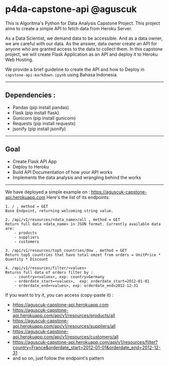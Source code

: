 # p4da-capstone-api @aguscuk
This is Algoritma's Python for Data Analysis Capstone Project. 
This project aims to create a simple API to fetch data from Heroku Server.

As a Data Scientist, we demand data to be accessible. 
And as a data owner, we are careful with our data. 
As the answer, data owner create an API for anyone who are granted access to the data to collect them. 
In this capstone project, we will create Flask Application as an API and deploy it to Heroku Web Hosting. 

We provide a brief guideline to create the API and how to Deploy in `capstone-api-markdown.ipynb` using Bahasa Indonesia. 

___
## Dependencies : 
- Pandas    (pip install pandas)
- Flask     (pip install flask)
- Gunicorn  (pip install gunicorn)
- Requests	(pip install requests)
- jsonify	(pip install jsonify)
___
## Goal 
- Create Flask API App
- Deploy to Heroku
- Build API Documentation of how your API works
- Implements the data analysis and wrangling behind the works

___
We have deployed a simple example on : https://aguscuk-capstone-api.herokuapp.com
Here's the list of its endpoints: 
```
1. / , method = GET
Base Endpoint, returning welcoming string value. 

2. /api/v1/resources/<data_name>/all , method = GET
Return full data <data_name> in JSON format. Currently available data are:
    - products
    - suppliers
	- customers
    
3. /api/v1/resources/top5_countries/dow , method = GET
Return top5 countries that have total omzet from orders = UnitPrice * Quantity * Discount

4. /api/v1/resources/filter/<values>
Returns full data of orders filter by :
	- country=<values>, exp: country=Germany
	- orderdate_start=<values>,  exp: orderdate_start=2012-01-01
	- orderdate_end=<values>, exp: orderdate_end=2012-12-31

```

If you want to try it, you can access (copy-paste it) : 
- https://aguscuk-capstone-api.herokuapp.com
- https://aguscuk-capstone-api.herokuapp.com/api/v1/resources/products/all
- https://aguscuk-capstone-api.herokuapp.com/api/v1/resources/suppliers/all
- https://aguscuk-capstone-api.herokuapp.com/api/v1/resources/customers/all
- https://aguscuk-capstone-api.herokuapp.com/api/v1/resources/filter?country=France&orderdate_start=2012-01-01&orderdate_end=2012-12-31
- and so on, just follow the endpoint's pattern